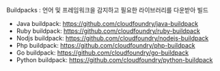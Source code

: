 Buildpacks : 언어 및 프레임워크을 감지하고 필요한 라이브러리를 다운받아 빌드
- Java buildpack: https://github.com/cloudfoundry/java-buildpack
- Ruby buildpack: https://github.com/cloudfoundry/ruby-buildpack
- Nodjs buildpack: https://github.com/cloudfoundry/nodejs-buildpack
- Php buildpack: https://github.com/cloudfoundry/php-buildpack
- Go buildpack:  https://github.com/cloudfoundry/go-buildpack
- Python buildpack: https://github.com/cloudfoundry/python-buildpack
